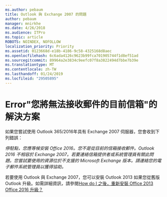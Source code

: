 ```yaml
---
ms.author: pebaum
title: Outlook 與 Exchange 2007 的問題
author: pebaum
manager: mnirkhe
ms.date: 4/26/2018
ms.audience: ITPro
ms.topic: article
ROBOTS: NOINDEX, NOFOLLOW
localization_priority: Priority
ms.assetid: 0123668d-e18b-4186-9c58-4325168d8aec
ms.openlocfilehash: 6c6ada4126c9623b99fca701905744f1d8ef51ad
ms.sourcegitcommit: 89964a2e3834c9eefc07f8a3822494d7bbe7b39e
ms.translationtype: MT
ms.contentlocale: zh-TW
ms.lasthandoff: 01/24/2019
ms.locfileid: "29505895"
---
```

# <a name="solution-for-error-you-wont-be-able-to-receive-mail-from-a-current-mailbox"></a>Error"您將無法接收郵件的目前信箱"的解決方案
如果您嘗試使用 Outlook 365/2016年具有 Exchange 2007 伺服器，您會收到下列錯誤：

*停駐點，您應等候安裝 Office 2016。您不是從目前的信箱接收郵件。Outlook 2016 不相容於 Exchange 2007。若要連絡信箱提供者或系統管理員有關此問題。您嘗試要使用的資源位於不支援的 Microsoft Exchange 版本。請連絡您的電子郵件系統管理員以獲得協助。*

若要使用 Outlook 與 Exchange 2007，您可以安裝 Outlook 2013 如果您從舊版 Outlook 升級。如需詳細資訊，請參閱[How do I 之後，重新安裝 Office 2013 Office 2016 升級？](https://support.office.com/article/a6ca92f4-cbb4-4609-9fdb-f8d3dd6812f3)